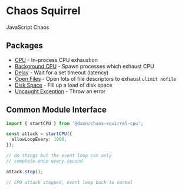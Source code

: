 # Chaos Squirrel

JavaScript Chaos

## Packages

- [CPU](./packages/cpu) - In-process CPU exhaustion
- [Background CPU](./packages/background-cpu) - Spawn processes which exhaust CPU
- [Delay](./packages/delay) - Wait for a set timeout (latency)
- [Open Files](./packages/open-files) - Open lots of file descriptors to exhaust `ulimit nofile`
- [Disk Space](./packages/disk) - Fill up a load of disk space
- [Uncaught Exception](./packages/uncaught-exception) - Throw an error

## Common Module Interface

```ts
import { startCPU } from '@dazn/chaos-squirrel-cpu';

const attack = startCPU({
  allowLoopEvery: 1000,
});

// do things but the event loop can only
// complete once every second

attack.stop();

// CPU attack stopped, event loop back to normal
```
